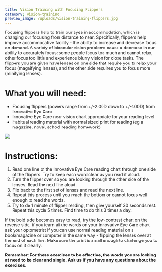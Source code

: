 ```yaml
---
title: Vision Training with Focusing Flippers
category: vision-training
preview_image: /uploads/vision-training-flippers.jpg
---
```

<div class="employee-heading">
<p>Focusing flippers help to train our eyes in accommodation, which is changing our focusing from distance to near. Specifically, flippers help improve accommodative facility - the ability to increase and decrease focus on demand. A variety of binocular vision problems cause a decrease in our ability to accurately focus: some people focus too much and cannot relax, other focus too little and experience blurry vision for close tasks. The flippers you are given have lenses on one side that require you to relax your focus (magnifying lenses), and the other side requires you to focus more (minifying lenses).</p>
</div> 

# What you will need:

  * Focusing flippers (powers range from +/-2.00D down to +/-1.00D) from Innovative Eye Care
  * Innovative Eye Care near vision chart appropriate for your reading level
  * Habitual reading material with normal sized print for reading (eg a magazine, novel, school reading homework)

![](vision-training-flippers.jpg)

# Instructions:

  1. Read one line of the Innovative Eye Care reading chart through one side of the flippers. Try to keep each word clear as you read it aloud.
  2. Turn the flipper over so you are looking through the other side of the lenses. Read the next line aloud.
  3. Flip back to the first set of lenses and read the next line.
  4. Repeat this process until you reach the bottom or cannot focus well enough to read the words.
  5. Try to do 1 minute of flipper reading, then give yourself 30 seconds rest. Repeat this cycle 5 times. Find time to do this 3 times a day.

If the bold side becomes easy to read, try the low-contrast chart on the reverse side. If you learn all the words on your Innovative Eye Care chart ask your optometrist if you can use normal reading material on a book/magazine or computer in the same way - flipping the lenses over at the end of each line. Make sure the print is small enough to challenge you to focus on it clearly.

**Remember: For these exercises to be effective, the words you are looking at need to be clear and single. Ask us if you have any questions about the exercises.**
